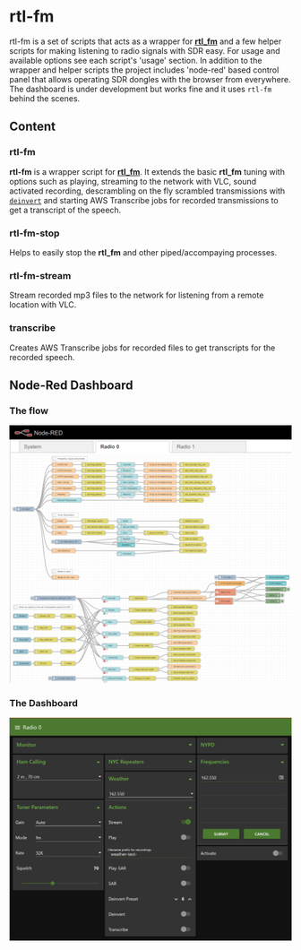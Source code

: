 # rtl-fm

rtl-fm is a set of scripts that acts as a wrapper for [**rtl_fm**](https://github.com/osmocom/rtl-sdr) and a few helper scripts for making listening to radio signals with SDR easy. For usage and available options see each script's 'usage' section. In addition to the wrapper and helper scripts the project includes 'node-red' based control panel that allows operating SDR dongles with the browser from everywhere. The dashboard is under development but works fine and it uses `rtl-fm` behind the scenes.

## Content 

### rtl-fm
**rtl-fm** is a wrapper script for [**rtl_fm**](https://github.com/osmocom/rtl-sdr). It extends the basic **rtl_fm** tuning with options such as playing, streaming to the network with VLC, sound activated recording, descrambling on the fly scrambled transmissions with [`deinvert`](https://github.com/windytan/deinvert) and starting AWS Transcribe jobs for recorded transmissions to get a transcript of the speech. 

### rtl-fm-stop
Helps to easily stop the **rtl_fm** and other piped/accompaying processes.

### rtl-fm-stream
Stream recorded mp3 files to the network for listening from a remote location with VLC.

### transcribe
Creates AWS Transcribe jobs for recorded files to get transcripts for the recorded speech.

## Node-Red Dashboard

### The flow
![](https://github.com/K0NYC/rtl-fm/blob/main/node-red_flow.PNG?raw=true)
### The Dashboard
![](https://github.com/K0NYC/rtl-fm/blob/main/dashboard.PNG?raw=true)
